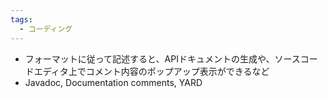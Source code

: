 ```yaml
---
tags:
  - コーディング
---
```

- フォーマットに従って記述すると、APIドキュメントの生成や、ソースコードエディタ上でコメント内容のポップアップ表示ができるなど
- Javadoc, Documentation comments, YARD